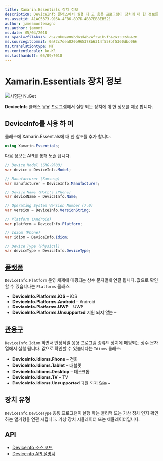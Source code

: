 ```yaml
---
title: Xamarin.Essentials 장치 정보
description: DeviceInfo 클래스에서 실행 되 고 응용 프로그램이 장치에 대 한 정보를 제공 합니다.
ms.assetid: A1AC5373-926A-4FB6-8D7D-4B87EB8EB522
author: jamesmontemagno
ms.author: jamont
ms.date: 05/04/2018
ms.openlocfilehash: d5220b09808bda2deb2ef391b5fbe2a1332d0e28
ms.sourcegitcommit: 0a72c7dea020b965378b6314f558bf5360dbd066
ms.translationtype: MT
ms.contentlocale: ko-KR
ms.lasthandoff: 05/09/2018
---
```

# <a name="xamarinessentials-device-information"></a>Xamarin.Essentials 장치 정보

![시험판 NuGet](~/media/shared/pre-release.png)

**DeviceInfo** 클래스 응용 프로그램에서 실행 되는 장치에 대 한 정보를 제공 합니다.

## <a name="using-deviceinfo"></a>DeviceInfo를 사용 하 여

클래스에 Xamarin.Essentials에 대 한 참조를 추가 합니다.

```csharp
using Xamarin.Essentials;
```

다음 정보는 API를 통해 노출 됩니다.

```csharp
// Device Model (SMG-950U)
var device = DeviceInfo.Model;

// Manufacturer (Samsung)
var manufacturer = DeviceInfo.Manufacturer;

// Device Name (Motz's iPhone)
var deviceName = DeviceInfo.Name;

// Operating System Version Number (7.0)
var version = DeviceInfo.VersionString;

// Platform (Android)
var platform = DeviceInfo.Platform;

// Idiom (Phone)
var idiom = DeviceInfo.Idiom;

// Device Type (Physical)
var deviceType = DeviceInfo.DeviceType;
```

## <a name="platformsxrefxamarinessentialsdeviceinfoplatforms"></a>[플랫폼](xref:Xamarin.Essentials.DeviceInfo.Platforms)

`DeviceInfo.Platform` 운영 체제에 매핑되는 상수 문자열에 연결 됩니다. 값으로 확인할 수 있습니다는 `Platforms` 클래스:

- **DeviceInfo.Platforms.iOS** – iOS
- **DeviceInfo.Platforms.Android** – Android
- **DeviceInfo.Platforms.UWP** – UWP
- **DeviceInfo.Platforms.Unsupported** 지원 되지 않는 –

## <a name="idiomsxrefxamarinessentialsdeviceinfoidioms"></a>[관용구](xref:Xamarin.Essentials.DeviceInfo.Idioms)

`DeviceInfo.Idiom` 하면서 안정적일 응용 프로그램 종류의 장치에 매핑되는 상수 문자열에서 실행 됩니다. 값으로 확인할 수 있습니다는 `Idioms` 클래스:

- **DeviceInfo.Idioms.Phone** – 전화
- **DeviceInfo.Idioms.Tablet** – 태블릿
- **DeviceInfo.Idioms.Desktop** – 데스크톱
- **DeviceInfo.Idioms.TV** – TV
- **DeviceInfo.Idioms.Unsupported** 지원 되지 않는 –

## <a name="device-type"></a>장치 유형

`DeviceInfo.DeviceType` 응용 프로그램이 실행 하는 물리적 또는 가상 장치 인지 확인 하는 열거형을 연관 시킵니다. 가상 장치 시뮬레이터 또는 에뮬레이터입니다.

## <a name="api"></a>API

- [DeviceInfo 소스 코드](https://github.com/xamarin/Essentials/tree/master/Essentials/DeviceInfo)
- [DeviceInfo API 설명서](xref:Xamarin.Essentials.DeviceInfo)
